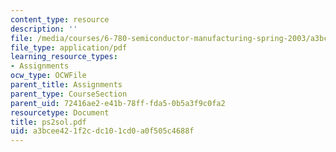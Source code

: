 ```yaml
---
content_type: resource
description: ''
file: /media/courses/6-780-semiconductor-manufacturing-spring-2003/a3bcee421f2cdc101cd0a0f505c4688f_ps2sol.pdf
file_type: application/pdf
learning_resource_types:
- Assignments
ocw_type: OCWFile
parent_title: Assignments
parent_type: CourseSection
parent_uid: 72416ae2-e41b-78ff-fda5-0b5a3f9c0fa2
resourcetype: Document
title: ps2sol.pdf
uid: a3bcee42-1f2c-dc10-1cd0-a0f505c4688f
---
```


